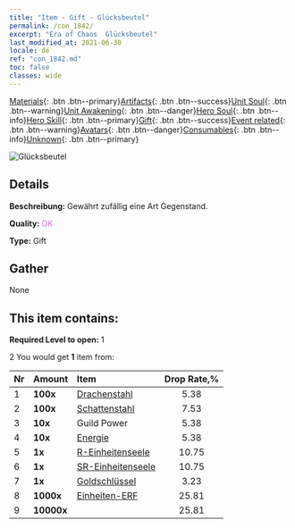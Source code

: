 ```yaml
---
title: "Item - Gift - Glücksbeutel"
permalink: /con_1842/
excerpt: "Era of Chaos  Glücksbeutel"
last_modified_at: 2021-06-30
locale: de
ref: "con_1842.md"
toc: false
classes: wide
---
```

 [Materials](/ItemsDE/){: .btn .btn--primary}[Artifacts](/ItemsDE/Artifacts/){: .btn .btn--success}[Unit Soul](/ItemsDE/UnitSoul/){: .btn .btn--warning}[Unit Awakening](/ItemsDE/UnitAwakening/){: .btn .btn--danger}[Hero Soul](/ItemsDE/HeroSoul/){: .btn .btn--info}[Hero Skill](/ItemsDE/HeroSkill/){: .btn .btn--primary}[Gift](/ItemsDE/Gift/){: .btn .btn--success}[Event related](/ItemsDE/Events/){: .btn .btn--warning}[Avatars](/ItemsDE/Avatars/){: .btn .btn--danger}[Consumables](/ItemsDE/Consumables/){: .btn .btn--info}[Unknown](/ItemsDE/Unknown/){: .btn .btn--primary}

 ![Glücksbeutel](/images/t/i_907314.png)

## Details
 **Beschreibung:** Gewährt zufällig eine Art Gegenstand.

 **Quality:** <span style="color: #DA70D6">OK</span>

 **Type:** Gift

## Gather

  None

## This item contains:

 **Required Level to open:** 1

 2 You would get **1** item  from:

  | Nr | Amount |     Item    | Drop Rate,% |
  |:---|:-------|:------------|:---------:|
  | 1 |  **100x** | [Drachenstahl](/ItemsDE/con_880/) | 5.38 | 
  | 2 |  **100x** | [Schattenstahl](/ItemsDE/con_881/) | 7.53 | 
  | 3 |  **10x** | Guild Power | 5.38 | 
  | 4 |  **10x** | [Energie](/ItemsDE/con_900/) | 5.38 | 
  | 5 |  **1x** | [R-Einheitenseele](/ItemsDE/con_533/) | 10.75 | 
  | 6 |  **1x** | [SR-Einheitenseele](/ItemsDE/con_534/) | 10.75 | 
  | 7 |  **1x** | [Goldschlüssel](/ItemsDE/con_783/) | 3.23 | 
  | 8 |  **1000x** | [Einheiten-ERF](/ItemsDE/con_902/) | 25.81 | 
  | 9 |  **10000x** | <i class="fas fa-coins"/> | 25.81 | 
